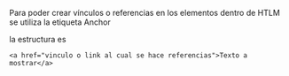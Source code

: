 Para poder crear vínculos o referencias en los elementos dentro de HTLM se utiliza la etiqueta Anchor <a>

la estructura es 

`<a href="vinculo o link al cual se hace referencias">Texto a mostrar</a>`


